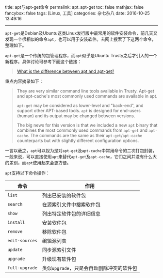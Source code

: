 title: apt与apt-get命令
permalink: apt_apt-get
toc: false
mathjax: false
fancybox: false
tags: [Linux, 工具]
categories: 杂七杂八
date: 2016-10-25 13:49:16

---

`apt-get`是Debian及Ubuntu这类Linux发行版中最常用的软件安装命令，前几天又发现一个很相似的命令`apt`，也可以用于安装软件。去网上搜索了下这两个命令，整理如下。

<!--more-->

`apt-get`是一个传统的包管理程序，而`apt`似乎是Ubuntu Trusty之后才引入的一个新程序。具体讨论可参考下面这个链接：

> [What is the difference between apt and apt-get?](http://askubuntu.com/questions/445384/what-is-the-difference-between-apt-and-apt-get)

重点内容摘录如下：

> They are very similar command line tools available in Trusty. Apt-get and apt-cache's most commonly used commands are available in apt.
> 
> `apt-get` may be considered as lower-level and "back-end", and support other APT-based tools. `apt` is designed for end-users (human) and its output may be changed between versions.
> 
> The big news for this version is that we included a new `apt` binary that combines the most commonly used commands from `apt-get` and `apt-cache`. The commands are the same as their `apt-get`/`apt-cache` counterparts but with slightly different configuration options.

一言以蔽之，`apt`可以视为是对`apt-get`及`apt-cache`中常用命令的二次打包封装，一般来说，可以直接使用`apt`来替代`apt-get`及`apt-cache`，它们之间并没有什么大的差别，而`apt`使用起来会更方便。

`apt`支持以下命令操作：

|命令|作用|
|----|----|
|`list`|列出已安装的软件包|
|`search`|在源索引文件中搜索软件包|
|`show`|列出特定软件包的详细信息|
|`install`|安装软件包|
|`remove`|移除软件包|
|`edit-sources`|编辑源列表|
|`update`|同步源索引文件|
|`upgrade`|升级现有软件包|
|`full-upgrade`|类似`upgrade`，只是会自动删除冲突的软件包|

